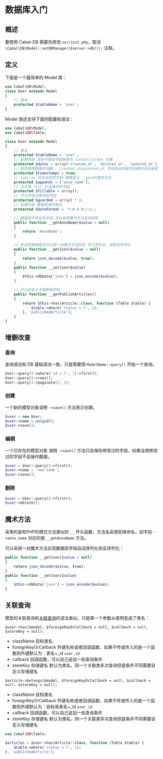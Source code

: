 # 数据库入门

## 概述

要使用 Cabal-DB 需要先修改 `usr/init.php`，取消 `\Cabal\DB\Model::setDBManager($server->db());` 注释。


## 定义

下面是一个最简单的 Model 类：

```php
use Cabal\DB\Model;
class User extends Model
{
    // 表名
    protected $tableName = 'user';
}
```

Model 类还支持下面的配置和语法：

```php
use Cabal\DB\Model;
use Cabal\DB\Table;

class User extends Model
{
    // 表名
    protected $tableName = 'user';
    // 日期字段 这些字段会字段转换为 Carbon\Carbon 对象
    protected $dates = array('created_at', 'deleted_at', 'updated_at');
    // 是否使用数据时间戳 - created_at&updated_at 字段会自动填充创建时间也编辑时间
    protected $timestamps = true;
    // toArray 时会追加的字段 需要定义 __getXX魔术方法
    protected $appends = ['anno_name'];
    // 允许用 fill 方法填充的字段
    protected $fillable = array();
    // 不允许自动填充的字段
    protected $guarded = array('*');
    // 日期字段 数据库保存格式
    protected $dateFormat = 'Y-m-d H:i:s';

    // 数据库不存在的字段 可以使用魔术方法支持获取
    public function __getAnnoName($value = null)
    {
        return 'AnnoName';
    }

    // 复杂的数据格式可以用一对魔术方法实现 写入序列话，读取反序列化
    public function __getJson($value = null)
    {
        return json_decode($value, true);
    }
    public function __setJson($value)
    {
        $this->dbData['json'] = json_encode($value);
    }

    // 可以自定义关联数据字段
    public function __getPublishArticles()
    {
        return $this->has(Article::class, function (Table $table) {
            $table->where('status = ?', 1);
        }, 'publishedArticle');
    }
}
```


## 增删改查


### 查询
查询语法和 DB 基础语法一致，只是需要用 `ModelName::query()` 开始一个查询。

```php
User::query()->where('id = ?', 1)->first();
User::query()->rows();
User::query()->paginate(3, 2);
```

### 创建

一个新的模型对象调用 `->save()` 方法表示创建。

```php
$user = new User;
$user->name = uniqid();
$user->save();
```

### 编辑
一个已存在的模型对象 调用 `->save()` 方法只会保存修改过的字段，如果没用修改过的字段不会操作数据。
```php
$user = User::query()->first();
$user->name = 'new name';
$user->save();
```

### 删除

```php
$user = User::query()->first();
$user->delete();
```

## 魔术方法

采用的是和PHP的模式方法类似的 `__` 开头函数，方法名采用驼峰命名，如字段 `->anno_name` 对应的是 `__getAnnoName` 方法。

可以采用一对魔术方法实现数据库字段自动序列化和反序列化：
```php
public function __getJson($value = null)
{
    return json_decode($value, true);
}
public function __setJson($value)
{
    $this->dbData['json'] = json_encode($value);
}
```

## 关联查询

模型的关联查询和[关联查询](/db_relationships.md)的语法类似，只是第一个参数从表明变成了类名：

`$user->has($model, $foreignKeyOrCallback = null, $callback = null, $storeKey = null);`
 - className 目标类名
 - foreignKeyOrCallback 外键名称或者回调函数，如果不传或传入的是一个函数则外键默认为：表名+_id  `user_id`
 - callback 回调函数，可以自己追加一些查询条件
 - storeKey 存储键名 默认为类名，同一个关联类多次查询但是条件不同需要自定义存储键名

`$article->belongs($model, $foreignKeyOrCallback = null, $callback = null, $storeKey = null);`
 - className 目标类名
 - foreignKeyOrCallback 外键名称或者回调函数，如果不传或传入的是一个函数则外键默认为：目标表表名+_id  `user_id`
 - callback 回调函数，可以自己追加一些查询条件
 - storeKey 存储键名 默认为类名，同一个关联类多次查询但是条件不同需要自定义存储键名

```php
use Cabal\DB\Table;

$articles = $user->has(Article::class, function (Table $table) {
    $table->where('status = ?', 1);
}, 'publishedArticle');
```